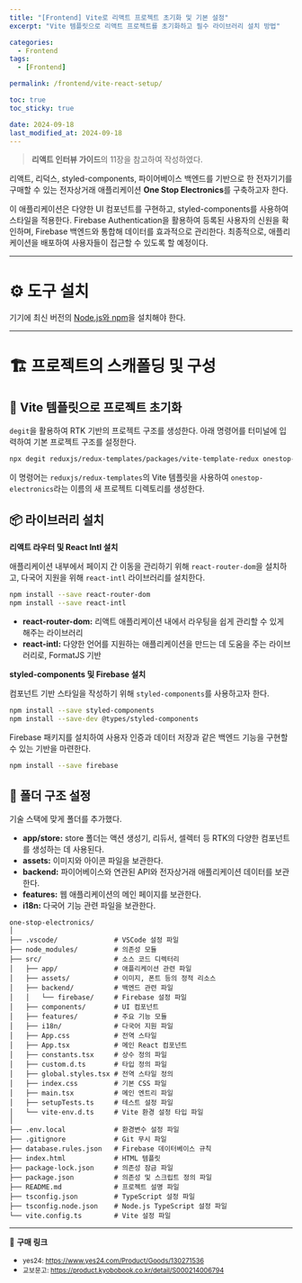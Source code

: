 ```yaml
---
title: "[Frontend] Vite로 리액트 프로젝트 초기화 및 기본 설정"
excerpt: "Vite 템플릿으로 리액트 프로젝트를 초기화하고 필수 라이브러리 설치 방법"

categories:
  - Frontend
tags:
  - [Frontend]

permalink: /frontend/vite-react-setup/

toc: true
toc_sticky: true

date: 2024-09-18
last_modified_at: 2024-09-18
---
```


> **리액트 인터뷰 가이드**의 11장을 참고하여 작성하였다.

리액트, 리덕스, styled-components, 파이어베이스 백엔드를 기반으로 한 전자기기를 구매할 수 있는 전자상거래 애플리케이션 **One Stop Electronics**를 구축하고자 한다.

이 애플리케이션은 다양한 UI 컴포넌트를 구현하고, styled-components를 사용하여 스타일을 적용한다. Firebase Authentication을 활용하여 등록된 사용자의 신원을 확인하며, Firebase 백엔드와 통합해 데이터를 효과적으로 관리한다. 최종적으로, 애플리케이션을 배포하여 사용자들이 접근할 수 있도록 할 예정이다.

---

# ⚙️ 도구 설치

기기에 최신 버전의 [Node.js와 npm](https://nodejs.org/en)을 설치해야 한다.

---

# 🏗 프로젝트의 스캐폴딩 및 구성

## 🚀 Vite 템플릿으로 프로젝트 초기화

`degit`을 활용하여 RTK 기반의 프로젝트 구조를 생성한다. 아래 명령어를 터미널에 입력하여 기본 프로젝트 구조를 설정한다.

```bash
npx degit reduxjs/redux-templates/packages/vite-template-redux onestop-electronics
```

이 명령어는 `reduxjs/redux-templates`의 Vite 템플릿을 사용하여 `onestop-electronics`라는 이름의 새 프로젝트 디렉토리를 생성한다.

## 📦 라이브러리 설치

**리액트 라우터 및 React Intl 설치**

애플리케이션 내부에서 페이지 간 이동을 관리하기 위해 `react-router-dom`을 설치하고, 다국어 지원을 위해 `react-intl` 라이브러리를 설치한다.

```bash
npm install --save react-router-dom
npm install --save react-intl
```

- **react-router-dom:** 리액트 애플리케이션 내에서 라우팅을 쉽게 관리할 수 있게 해주는 라이브러리
- **react-intl:** 다양한 언어를 지원하는 애플리케이션을 만드는 데 도움을 주는 라이브러리로, FormatJS 기반

**styled-components 및 Firebase 설치**

컴포넌트 기반 스타일을 작성하기 위해 `styled-components`를 사용하고자 한다.

```bash
npm install --save styled-components
npm install --save-dev @types/styled-components
```

Firebase 패키지를 설치하여 사용자 인증과 데이터 저장과 같은 백엔드 기능을 구현할 수 있는 기반을 마련한다.

```bash
npm install --save firebase
```

## 📂 폴더 구조 설정

기술 스택에 맞게 폴더를 추가했다.

- **app/store:** store 폴더는 액션 생성기, 리듀서, 셀렉터 등 RTK의 다양한 컴포넌트를 생성하는 데 사용된다.
- **assets:** 이미지와 아이콘 파일을 보관한다.
- **backend:** 파이어베이스와 연관된 API와 전자상거래 애플리케이션 데이터를 보관한다.
- **features:** 웹 애플리케이션의 메인 페이지를 보관한다.
- **i18n:** 다국어 기능 관련 파일을 보관한다.

```text
one-stop-electronics/
│
├── .vscode/              # VSCode 설정 파일
├── node_modules/         # 의존성 모듈
├── src/                  # 소스 코드 디렉터리
│   ├── app/              # 애플리케이션 관련 파일
│   ├── assets/           # 이미지, 폰트 등의 정적 리소스
│   ├── backend/          # 백엔드 관련 파일
│   │   └── firebase/     # Firebase 설정 파일
│   ├── components/       # UI 컴포넌트
│   ├── features/         # 주요 기능 모듈
│   ├── i18n/             # 다국어 지원 파일
│   ├── App.css           # 전역 스타일
│   ├── App.tsx           # 메인 React 컴포넌트
│   ├── constants.tsx     # 상수 정의 파일
│   ├── custom.d.ts       # 타입 정의 파일
│   ├── global.styles.tsx # 전역 스타일 정의
│   ├── index.css         # 기본 CSS 파일
│   ├── main.tsx          # 메인 엔트리 파일
│   ├── setupTests.ts     # 테스트 설정 파일
│   └── vite-env.d.ts     # Vite 환경 설정 타입 파일
│
├── .env.local            # 환경변수 설정 파일
├── .gitignore            # Git 무시 파일
├── database.rules.json   # Firebase 데이터베이스 규칙
├── index.html            # HTML 템플릿
├── package-lock.json     # 의존성 잠금 파일
├── package.json          # 의존성 및 스크립트 정의 파일
├── README.md             # 프로젝트 설명 파일
├── tsconfig.json         # TypeScript 설정 파일
├── tsconfig.node.json    # Node.js TypeScript 설정 파일
└── vite.config.ts        # Vite 설정 파일
```

---

🔗 **구매 링크**

- <small>yes24: <a href="https://www.yes24.com/Product/Goods/130271536">https://www.yes24.com/Product/Goods/130271536</a></small>
- <small>교보문고: <a href="https://product.kyobobook.co.kr/detail/S000214006794">https://product.kyobobook.co.kr/detail/S000214006794</a></small>
